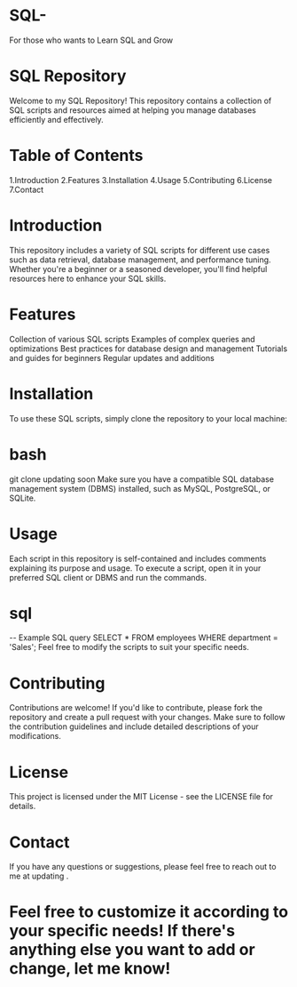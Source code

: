 # SQL-
For those who wants to Learn SQL and Grow

# SQL Repository
Welcome to my SQL Repository! This repository contains a collection of SQL scripts and resources aimed at helping you manage databases efficiently and effectively.

# Table of Contents

1.Introduction
2.Features
3.Installation
4.Usage
5.Contributing
6.License
7.Contact

# Introduction
This repository includes a variety of SQL scripts for different use cases such as data retrieval, database management, and performance tuning. Whether you're a beginner or a seasoned developer, you'll find helpful resources here to enhance your SQL skills.

# Features
Collection of various SQL scripts
Examples of complex queries and optimizations
Best practices for database design and management
Tutorials and guides for beginners
Regular updates and additions

# Installation
To use these SQL scripts, simply clone the repository to your local machine:

# bash
git clone updating soon 
Make sure you have a compatible SQL database management system (DBMS) installed, such as MySQL, PostgreSQL, or SQLite.

# Usage
Each script in this repository is self-contained and includes comments explaining its purpose and usage. To execute a script, open it in your preferred SQL client or DBMS and run the commands.

# sql
-- Example SQL query
SELECT * FROM employees WHERE department = 'Sales';
Feel free to modify the scripts to suit your specific needs.

# Contributing
Contributions are welcome! If you'd like to contribute, please fork the repository and create a pull request with your changes. Make sure to follow the contribution guidelines and include detailed descriptions of your modifications.

# License
This project is licensed under the MIT License - see the LICENSE file for details.

# Contact
If you have any questions or suggestions, please feel free to reach out to me at updating .

# Feel free to customize it according to your specific needs! If there's anything else you want to add or change, let me know!
